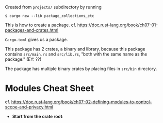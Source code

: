Created from `projects/` subdirectory by running

```
$ cargo new --lib package_collections_etc
```
This is how to create a package. cf. https://doc.rust-lang.org/book/ch07-01-packages-and-crates.html

`Cargo.toml` gives us a package.

This package has 2 crates, a binary and library, because this package contains `src/main.rs` and `src/lib.rs`, "both with the same name as the package." (EY: ??)

The package has multiple binary crates by placing files in `src/bin` directory.

# Modules Cheat Sheet

cf. https://doc.rust-lang.org/book/ch07-02-defining-modules-to-control-scope-and-privacy.html

* **Start from the crate root**: 